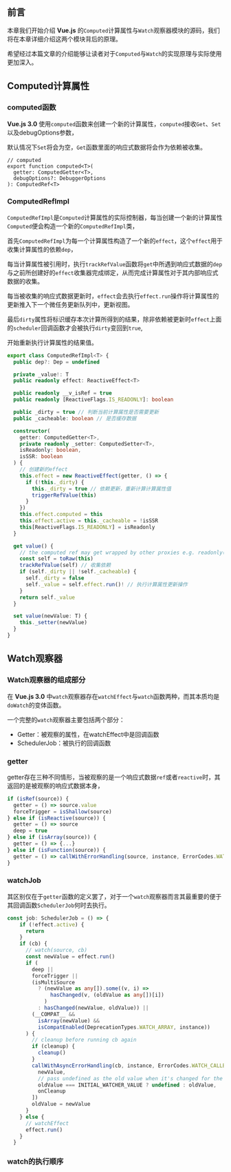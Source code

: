 ## 前言

本章我们开始介绍 __Vue.js__ 的`Computed`计算属性与`Watch`观察器模块的源码，我们将在本章详细介绍这两个模块背后的原理。  

希望经过本篇文章的介绍能够让读者对于`Computed`与`Watch`的实现原理与实际使用更加深入。

## Computed计算属性

### computed函数

__Vue.js 3.0__ 使用`computed`函数来创建一个新的计算属性，`computed`接收`Get`、`Set`以及debugOptions参数，  

默认情况下`Set`将会为空，`Get`函数里面的响应式数据将会作为依赖被收集。

```typesscript
// computed
export function computed<T>(
  getter: ComputedGetter<T>,
  debugOptions?: DebuggerOptions
): ComputedRef<T>
```

### ComputedRefImpl

`ComputedRefImpl`是`Computed`计算属性的实际控制器，每当创建一个新的计算属性`Computed`便会构造一个新的`ComputedRefImpl`类，  

首先`ComputedRefImpl`为每一个计算属性构造了一个新的`effect`，这个`effect`用于收集计算属性的依赖`dep`，  

每当计算属性被引用时，执行`trackRefValue`函数将`get`中所遇到响应式数据的`dep`与之前所创建好的`effect`收集器完成绑定，从而完成计算属性对于其内部响应式数据的收集。  

每当被收集的响应式数据更新时，`effect`会去执行`effect.run`操作将计算属性的更新推入下一个微任务更新队列中，更新视图。  

最后`dirty`属性将标识缓存本次计算所得到的结果，除非依赖被更新时`effect`上面的`scheduler`回调函数才会被执行`dirty`变回到`true`,  

开始重新执行计算属性的结果值。

```typescript
export class ComputedRefImpl<T> {
  public dep?: Dep = undefined

  private _value!: T
  public readonly effect: ReactiveEffect<T>

  public readonly __v_isRef = true
  public readonly [ReactiveFlags.IS_READONLY]: boolean

  public _dirty = true // 判断当前计算属性是否需要更新
  public _cacheable: boolean // 是否缓存数据

  constructor(
    getter: ComputedGetter<T>,
    private readonly _setter: ComputedSetter<T>,
    isReadonly: boolean,
    isSSR: boolean
  ) {
    // 创建新的effect
    this.effect = new ReactiveEffect(getter, () => {
      if (!this._dirty) {
        this._dirty = true // 依赖更新，重新计算计算属性值
        triggerRefValue(this) 
      }
    })
    this.effect.computed = this
    this.effect.active = this._cacheable = !isSSR
    this[ReactiveFlags.IS_READONLY] = isReadonly
  }

  get value() {
    // the computed ref may get wrapped by other proxies e.g. readonly() #3376
    const self = toRaw(this)
    trackRefValue(self) // 收集依赖
    if (self._dirty || !self._cacheable) {
      self._dirty = false
      self._value = self.effect.run()! // 执行计算属性更新操作
    }
    return self._value
  }

  set value(newValue: T) {
    this._setter(newValue)
  }
}
```


## Watch观察器

### Watch观察器的组成部分

在 __Vue.js 3.0__ 中`watch`观察器存在`watchEffect`与`watch`函数两种，而其本质均是`doWatch`的变体函数。 

一个完整的`watch`观察器主要包括两个部分：

- Getter：被观察的属性，在watchEffect中是回调函数
- SchedulerJob：被执行的回调函数

### getter

getter存在三种不同情形，当被观察的是一个响应式数据`ref`或者`reactive`时，其返回的是被观察的响应式数据本身，  



```typescript
if (isRef(source)) {
  getter = () => source.value
  forceTrigger = isShallow(source)
} else if (isReactive(source)) {
  getter = () => source
  deep = true
} else if (isArray(source)) {
  getter = () => {...}
} else if (isFunction(source)) {
  getter = () => callWithErrorHandling(source, instance, ErrorCodes.WATCH_GETTER)
}
```

### watchJob

 

其区别仅在于`getter`函数的定义罢了，对于一个`watch`观察器而言其最重要的便于其回调函数`SchedulerJob`何时去执行。

```typescript
const job: SchedulerJob = () => {
    if (!effect.active) {
      return
    }
    if (cb) {
      // watch(source, cb)
      const newValue = effect.run()
      if (
        deep ||
        forceTrigger ||
        (isMultiSource
          ? (newValue as any[]).some((v, i) =>
              hasChanged(v, (oldValue as any[])[i])
            )
          : hasChanged(newValue, oldValue)) ||
        (__COMPAT__ &&
          isArray(newValue) &&
          isCompatEnabled(DeprecationTypes.WATCH_ARRAY, instance))
      ) {
        // cleanup before running cb again
        if (cleanup) {
          cleanup()
        }
        callWithAsyncErrorHandling(cb, instance, ErrorCodes.WATCH_CALLBACK, [
          newValue,
          // pass undefined as the old value when it's changed for the first time
          oldValue === INITIAL_WATCHER_VALUE ? undefined : oldValue,
          onCleanup
        ])
        oldValue = newValue
      }
    } else {
      // watchEffect
      effect.run()
    }
  }
```

### 

### watch的执行顺序



